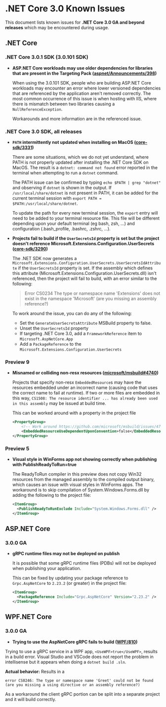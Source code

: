 # .NET Core 3.0 Known Issues

This document lists known issues for **.NET Core 3.0 GA and beyond releases** which may be encountered during usage.

## .NET Core

### .NET Core 3.0.1 SDK (3.0.101 SDK)

- **ASP.NET Core workloads may use older dependencies for libraries that are present in the Targeting Pack ([aspnet/Announcements/398](https://github.com/aspnet/Announcements/issues/398))** 

    When using the 3.0.101 SDK, people who are building ASP.NET Core workloads may encounter an error where lower versioned dependencies that are referenced by the application aren't removed correctly. The most common occurrence of this issue is when hosting with IIS, where there is mismatch between two libraries causing a `NullReferenceException`. 
    
    Workarounds and more information are in the referenced issue.

### .NET Core 3.0 SDK, all releases

- **`PATH` intermittently not updated when installing on MacOS ([core-sdk/3331](https://github.com/dotnet/core-sdk/issues/3331))**

    There are some situations, which we do not yet understand, where PATH is not properly updated after installing the .NET Core SDK on MacOS. The result is a `dotnet: command not found` error reported in the terminal when attempting to run a `dotnet` command.

    The PATH issue can be confirmed by typing `echo $PATH | grep "dotnet"` and observing if `dotnet` is shown in the output. If `/usr/local/share/dotnet` is not present in PATH, it can be added for the current terminal session with `export PATH = $PATH:/usr/local/share/dotnet`.

    To update the path for every new terminal session, the `export` entry will need to be added to your terminal resource file. This file will be different depending upon your default terminal (eg bash, zsh, ...) and configuration (.bash_profile, .bashrc, .zshrc, ...).

- **Projects fail to build if the `UserSecretsId` property is set but the project doesn't reference Microsoft.Extensions.Configuration.UserSecrets ([core-sdk/3290](https://github.com/dotnet/core/issues/3290))**

    The .NET SDK now generates a `Microsoft.Extensions.Configuration.UserSecrets.UserSecretsIdAttribute` if the `UserSecretsId` property is set.  If the assembly which defines this attribute (Microsoft.Extensions.Configuration.UserSecrets.dll) isn't referenced, then the project will fail to build, with an error similar to the following:
    
    > Error CS0234 The type or namespace name 'Extensions' does not exist in the namespace 'Microsoft' (are you missing an assembly reference?)
    
    To work around the issue, you can do any of the following:
    
    - Set the `GenerateUserSecretsAttribute` MSBuild property to false.
    - Unset the `UserSecretsId` property
    - If targeting .NET Core 3.0, add a `FrameworkReference` item to `Microsoft.AspNetCore.App`
    - Add a `PackageReference` to the `Microsoft.Extensions.Configuration.UserSecrets`

### Preview 9

- **Misnamed or colliding non-resx resources ([microsoft/msbuild#4740](https://github.com/microsoft/msbuild/issues/4740))**

    Projects that specify non-resx `EmbeddedResource`s may have the resources embedded under an incorrect name (causing code that uses the correct name to fail at runtime). If two or more files are embedded in this way, `CS1508: The resource identifier ... has already been used in this assembly` may be issued at build time.
    
    This can be worked around with a property in the project file
    
    ```xml
    <PropertyGroup>
        <!-- Work around https://github.com/microsoft/msbuild/issues/4740 -->
        <EmbeddedResourceUseDependentUponConvention>false</EmbeddedResourceUseDependentUponConvention>
    </PropertyGroup>
    ```

### Preview 5

- **Visual style in WinForms app not showing correctly when publishing with PublishReadyToRun=true**

    The ReadyToRun compiler in this preview does not copy Win32 resources from the managed assembly to the compiled output binary, which causes an issue with visual styles in WinForms apps. The workaround is to skip compilation of System.Windows.Forms.dll by adding the following to the project file:
    ```xml
    <ItemGroup>
      <PublishReadyToRunExclude Include="System.Windows.Forms.dll" />            
    </ItemGroup>
    ```    

## ASP.NET Core

### 3.0.0 GA
    
- **gRPC runtime files may not be deployed on publish**

    It is possible that some gRPC runtime files (PDBs) will not be deployed when publishing your application.
    
    This can be fixed by updating your package reference to `Grpc.AspNetCore` to `2.23.2` (or greater) in the project file:
    
    ```xml
    <ItemGroup>
      <PackageReference Include="Grpc.AspNetCore" Version="2.23.2" />
    </ItemGroup>
    ```
## WPF.NET Core

### 3.0.0 GA
    
- **Trying to use the AspNetCore gRPC fails to build ([WPF/810](https://github.com/dotnet/wpf/issues/810))**

 Trying to use a gRPC service in a WPF app, `<UseWPF>true</UseWPF>`, results in a build error. Visual Studio and VSCode does not report the problem in intellisense but it appears when doing a `dotnet build .sln`.
 
 **Actual behavior:** <!-- callstack for crashes / exceptions -->
Results in a 
```
error CS0246: The type or namespace name 'Greet' could not be found (are you missing a using directive or an assembly reference?)
```

As a workaround the client gRPC portion can be split into a separate project and it will build correctly. 
